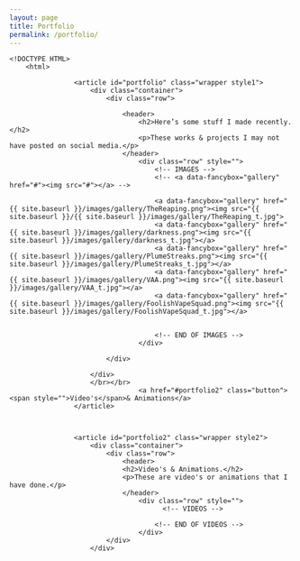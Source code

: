 ```yaml
---
layout: page
title: Portfolio
permalink: /portfolio/
---
```

	<!DOCTYPE HTML>
		<html>

					<article id="portfolio" class="wrapper style1">
						<div class="container">
							<div class="row">
								
								<header>
									<h2>Here’s some stuff I made recently.</h2>
									<p>These works & projects I may not have posted on social media.</p>
								</header>
									<div class="row" style="">
										<!-- IMAGES -->
										<!-- <a data-fancybox="gallery" href="#"><img src="#"></a> -->

										<a data-fancybox="gallery" href="{{ site.baseurl }}/images/gallery/TheReaping.png"><img src="{{ site.baseurl }}/{{ site.baseurl }}/images/gallery/TheReaping_t.jpg">
										<a data-fancybox="gallery" href="{{ site.baseurl }}/images/gallery/darkness.png"><img src="{{ site.baseurl }}/images/gallery/darkness_t.jpg"></a>
										<a data-fancybox="gallery" href="{{ site.baseurl }}/images/gallery/PlumeStreaks.png"><img src="{{ site.baseurl }}/images/gallery/PlumeStreaks_t.jpg"></a>
										<a data-fancybox="gallery" href="{{ site.baseurl }}/images/gallery/VAA.png"><img src="{{ site.baseurl }}/images/gallery/VAA_t.jpg"></a>
										<a data-fancybox="gallery" href="{{ site.baseurl }}/images/gallery/FoolishVapeSquad.png"><img src="{{ site.baseurl }}/images/gallery/FoolishVapeSquad_t.jpg"></a>

										
										<!-- END OF IMAGES -->
									</div>
									
							</div>
							
						</div>
						</br></br>
									<a href="#portfolio2" class="button"><span style="">Video's</span>& Animations</a>
					</article>



					<article id="portfolio2" class="wrapper style2">
						<div class="container">
							<div class="row">
								<header>
								<h2>Video's & Animations.</h2>
								<p>These are video's or animations that I have done.</p>
								</header>
									<div class="row" style="">				  
										  <!-- VIDEOS -->
										  
										<!-- END OF VIDEOS -->
									</div>
							</div>
						</div>
</html>						